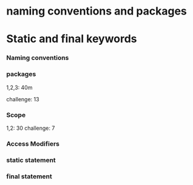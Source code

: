 # naming conventions and packages
# Static and final keywords

### Naming conventions

### packages
1,2,3: 40m

challenge: 13

### Scope
1,2: 30
challenge: 7

### Access Modifiers

### static statement

### final statement



